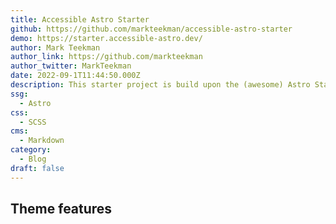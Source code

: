 ```yaml
---
title: Accessible Astro Starter
github: https://github.com/markteekman/accessible-astro-starter
demo: https://starter.accessible-astro.dev/
author: Mark Teekman
author_link: https://github.com/markteekman
author_twitter: MarkTeekman
date: 2022-09-1T11:44:50.000Z
description: This starter project is build upon the (awesome) Astro Static Site Builder. To help you build your project faster, this theme includes some dedicated accessible components and several components coming from the Accessible Astro Components npm package.
ssg:
  - Astro
css:
  - SCSS
cms:
  - Markdown
category:
  - Blog
draft: false
---
```


## Theme features


